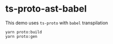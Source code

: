 # ts-proto-ast-babel

This demo uses `ts-proto` with `babel` transpilation

```
yarn proto:build
yarn proto:gen
```


